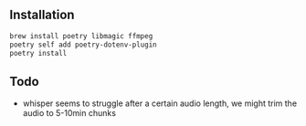 ## Installation

```bash
brew install poetry libmagic ffmpeg
poetry self add poetry-dotenv-plugin
poetry install
```


## Todo

- whisper seems to struggle after a certain audio length, we might trim the audio to 5-10min chunks